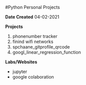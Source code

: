#Python Personal Projects

**Date Created**
04-02-2021

**Projects**
1. phonenumber tracker
2. finind wifi networks
3. spchaane_gitprofile_qrcode
4. googl_linear_regression_function

**Labs/Websites**
* jupyter
* google colaboration

